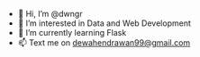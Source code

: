 - 👋 Hi, I’m @dwngr
- 👀 I’m interested in Data and Web Development
- 🌱 I’m currently learning Flask
- 📫 Text me on dewahendrawan99@gmail.com

<!---
dwngr/dwngr is a ✨ special ✨ repository because its `README.md` (this file) appears on your GitHub profile.
You can click the Preview link to take a look at your changes.
--->
